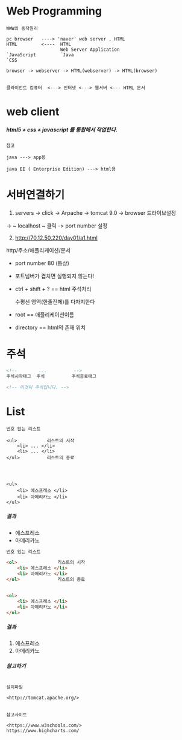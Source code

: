 # Web Programming

```
WWW의 동작원리

pc browser   ----> 'naver' web server , HTML
HTML         <---- 	HTML
					Web Server Application
`JavaScript			`Java
`CSS	

browser -> webserver -> HTML(webserver) -> HTML(browser)


클라이언트 컴퓨터  <---> 인터넷 <---> 웹서버 <--- HTML 문서
```



# web client 

##### 	html5 + css + javascript 를 통합해서 작업한다.

```
참고

java ---> app용

java EE ( Enterprise Edition) ---> html용
```



# 서버연결하기

1) servers  ->  click -> Arpache -> tomcat 9.0 -> browser 드라이브설정

->  ~ localhost ~ 클릭 ->  port number 설정



2) http://70.12.50.220/day01/a1.html

http/주소/애플리케이션/문서

* port number 80 (통상)

* 포트넘버가 겹치면 실행되지 않는다!

* ctrl + shift + ?  == html 주석처리

  수평선 영역(한줄전체)를 다차지한다

* root == 애플리케이션이름

* directory == html의 존재 위치



# 주석

```html
<!-- 		...			 -->
주석시작태그  주석			주석종료태그

<!-- 이것이 주석입니다. -->
```

##### 

# List

```
번호 없는 리스트

<ul>           리스트의 시작
	<li> ... </li>
	<li> ... </li>
</ul>		   리스트의 종료
	



<ul>          
	<li> 에스프레소 </li>
	<li> 아메리카노 </li>
</ul>		  

```

##### 결과

* 에스프레소
* 아메리카노



```html
번호 있는 리스트

<ol>               리스트의 시작
	<li> 에스프레소 </li>
	<li> 아메리카노 </li>
</ol>		       리스트의 종료


<ol>          
	<li> 에스프레소 </li>
	<li> 아메리카노 </li>
</ol>		  
```



##### 결과

1. 에스프레소
2. 아메리카노



##### 참고하기

```

설치파일 

<http://tomcat.apache.org/>


참고사이트

<https://www.w3schools.com/>
https://www.highcharts.com/
```